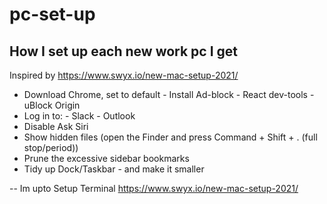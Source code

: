 # pc-set-up
## How I set up each new work pc I get
Inspired by https://www.swyx.io/new-mac-setup-2021/ 

- Download Chrome, set to default
		- Install Ad-block
		- React dev-tools
		- uBlock Origin
- Log in to:
		- Slack
		- Outlook
- Disable Ask Siri
- Show hidden files (open the Finder and press Command + Shift + . (full stop/period))
- Prune the excessive sidebar bookmarks
- Tidy up Dock/Taskbar - and make it smaller

-- Im upto Setup Terminal
https://www.swyx.io/new-mac-setup-2021/
